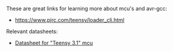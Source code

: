 These are great links for learning more about mcu's and avr-gcc:

* https://www.pjrc.com/teensy/loader_cli.html


Relevant datasheets:

* [Datasheet for "Teensy 3.1" mcu](https://cdn.sparkfun.com/datasheets/Dev/Arduino/Boards/K20P64M72SF1.pdf)
